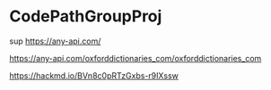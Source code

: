 # CodePathGroupProj
sup
https://any-api.com/

https://any-api.com/oxforddictionaries_com/oxforddictionaries_com


https://hackmd.io/BVn8c0pRTzGxbs-r9IXssw
